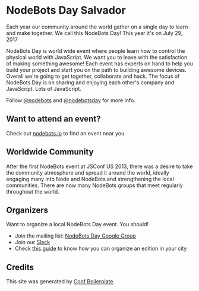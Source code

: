 NodeBots Day Salvador
=====================

Each year our community around the world gather on a single day to learn and make together. We call this NodeBots Day! This year it's on July 29, 2017

NodeBots Day is world wide event where people learn how to control the physical world with JavaScript. We want you to leave with the satisfaction of making something awesome! Each event has experts on hand to help you build your project and start you on the path to building awesome devices. Overall we're going to get together, collaborate and hack. The focus of NodeBots Day is on sharing and enjoying each other's company and JavaScript. Lots of JavaScript.

Follow [@nodebots](https://twitter.com/nodebots) and [@nodebotsday](https://twitter.com/nodebotsday) for more info.

## Want to attend an event?
Check out [nodebots.io](http://nodebots.io) to find an event near you.

## Worldwide Community

After the first NodeBots event at JSConf US 2013, there was a desire to take the community atmosphere and spread it around the world, ideally engaging many into Node and NodeBots and strengthening the local communities. There are now many NodeBots groups that meet regularly throughout the world.

## Organizers

Want to organize a local NodeBots Day event. You should!

* Join the mailing list: [NodeBots Day Google Group](https://groups.google.com/forum/#!forum/nodebotsday)
* Join our [Slack](https://nodebotsday-chat.herokuapp.com/)
* Check [this guide](https://github.com/nodebots/nodebotsday/) to know how you can organize an edition in your city

## Credits

This site was generated by [Conf Boilerplate](http://github.com/braziljs/conf-boilerplate).

